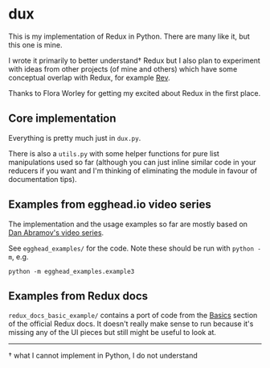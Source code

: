 # dux

This is my implementation of Redux in Python. There are many like it, but this
one is mine.

I wrote it primarily to better understand<super>†</super> Redux but I also plan
to experiment with ideas from other projects (of mine and others) which have
some conceptual overlap with Redux, for example
[Rev](https://github.com/jtauber/Rev).

Thanks to Flora Worley for getting my excited about Redux in the first place.


## Core implementation

Everything is pretty much just in `dux.py`.

There is also a `utils.py` with some helper functions for pure list
manipulations used so far (although you can just inline similar code in your
reducers if you want and I'm thinking of eliminating the module in favour of
documentation tips).


## Examples from egghead.io video series

The implementation and the usage examples so far are mostly based on [Dan
Abramov's video series](https://egghead.io/series/getting-started-with-redux).

See `egghead_examples/` for the code. Note these should be run with
`python -m`, e.g.

```
python -m egghead_examples.example3
```

## Examples from Redux docs

`redux_docs_basic_example/` contains a port of code from the
[Basics]((http://redux.js.org/docs/basics/)) section of the official Redux
docs. It doesn't really make sense to run because it's missing any of the
UI pieces but still might be useful to look at.


---
<super>†</super> what I cannot implement in Python, I do not understand
